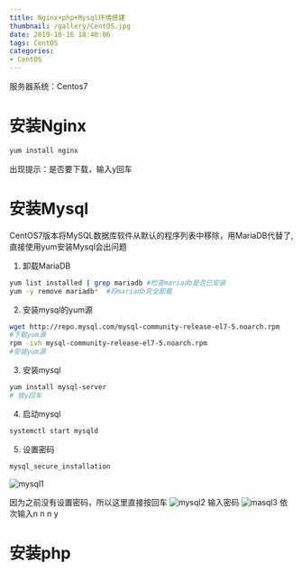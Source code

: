 ```yaml
---
title: Nginx+php+Mysql环境搭建
thumbnail: /gallery/CentOS.jpg
date: 2019-10-16 18:40:06
tags: CentOS
categories: 
- CentOS 
---
```

服务器系统：Centos7

# 安装Nginx
```bash
yum install nginx
```
出现提示：是否要下载，输入y回车

# 安装Mysql
CentOS7版本将MySQL数据库软件从默认的程序列表中移除，用MariaDB代替了,直接使用yum安装Mysql会出问题
1. 卸载MariaDB
```bash
yum list installed | grep mariadb #检查mariadb是否已安装
yum -y remove mariadb*  #将mariadb完全卸载
```
2. 安装mysql的yum源
```bash
wget http://repo.mysql.com/mysql-community-release-el7-5.noarch.rpm
#下载yum源
rpm -ivh mysql-community-release-el7-5.noarch.rpm
#安装yum源
```

3. 安装mysql
```bash
yum install mysql-server
# 按y回车
```

4. 启动mysql
```bash
systemctl start mysqld
```

5. 设置密码
```bash
mysql_secure_installation
```
![mysql1](https://ly-object-1259106193.cos.ap-chengdu.myqcloud.com/Centos7/mysql%E5%AF%86%E7%A0%81.png)

因为之前没有设置密码，所以这里直接按回车
![mysql2](https://ly-object-1259106193.cos.ap-chengdu.myqcloud.com/Centos7/mysql%E5%AF%86%E7%A0%812.png)
输入密码
![masql3](https://ly-object-1259106193.cos.ap-chengdu.myqcloud.com/Centos7/mysql%E5%AF%86%E7%A0%813.png)
依次输入n n n y

# 安装php